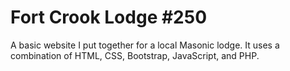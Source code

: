 # Fort Crook Lodge #250
A basic website I put together for a local Masonic lodge. It uses a combination of HTML, CSS, Bootstrap, JavaScript, and PHP.
